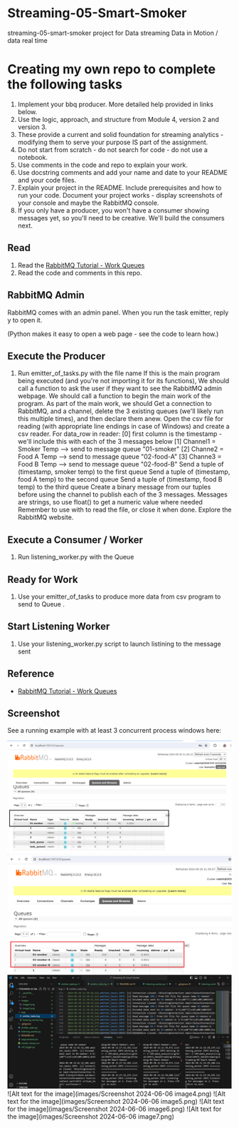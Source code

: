 # Streaming-05-Smart-Smoker
streaming-05-smart-smoker project for Data streaming Data in Motion / data real time 


# Creating my own repo to complete the following tasks

1. Implement your bbq producer. More detailed help provided in links below.
1. Use the logic, approach, and structure from Module 4, version 2 and version 3.
1. These provide a current and solid foundation for streaming analytics - modifying them to serve your purpose IS part of the assignment.
1. Do not start from scratch - do not search for code - do not use a notebook.
1. Use comments in the code and repo to explain your work.
1. Use docstring comments and add your name and date to your README and your code files.
1. Explain your project in the README. Include prerequisites and how to run your code.
Document your project works - display screenshots of your console and maybe the RabbitMQ console.
1. If you only have a producer, you won't have a consumer showing messages yet, so you'll need to be creative. We'll build the consumers next.

## Read

1. Read the [RabbitMQ Tutorial - Work Queues](https://www.rabbitmq.com/tutorials/tutorial-two-python.html)
1. Read the code and comments in this repo.

## RabbitMQ Admin 

RabbitMQ comes with an admin panel. When you run the task emitter, reply y to open it. 

(Python makes it easy to open a web page - see the code to learn how.)

## Execute the Producer

1. Run emitter_of_tasks.py with the file name 
If this is the main program being executed (and you're not importing it for its functions), We should call a function to ask the user if they want to see the RabbitMQ admin webpage. We should call a function to begin the main work of the program. As part of the main work, we should Get a connection to RabbitMQ, and a channel, delete the 3 existing queues (we'll likely run this multiple times), and then declare them anew. Open the csv file for reading (with appropriate line endings in case of Windows) and create a csv reader. For data_row in reader: [0] first column is the timestamp - we'll include this with each of the 3 messages below [1] Channel1 = Smoker Temp --> send to message queue "01-smoker" [2] Channe2 = Food A Temp --> send to message queue "02-food-A" [3] Channe3 = Food B Temp --> send to message queue "02-food-B" Send a tuple of (timestamp, smoker temp) to the first queue Send a tuple of (timestamp, food A temp) to the second queue Send a tuple of (timestamp, food B temp) to the third queue Create a binary message from our tuples before using the channel to publish each of the 3 messages. Messages are strings, so use float() to get a numeric value where needed Remember to use with to read the file, or close it when done.
Explore the RabbitMQ website.

## Execute a Consumer / Worker

1. Run listening_worker.py with the Queue 

## Ready for Work

1. Use your emitter_of_tasks to produce more data from csv program to send to Queue .

## Start Listening Worker 

1. Use your listening_worker.py script to launch listining to the message sent


## Reference

- [RabbitMQ Tutorial - Work Queues](https://www.rabbitmq.com/tutorials/tutorial-two-python.html)


## Screenshot

See a running example with at least 3 concurrent process windows here:

![Alt text for the image](images/image1.png)
![Alt text for the image](images/image2.png)
![Alt text for the image](images/image3.png)
![Alt text for the image](images/Screenshot 2024-06-06 image4.png)
![Alt text for the image](images/Screenshot 2024-06-06 image5.png)
![Alt text for the image](images/Screenshot 2024-06-06 image6.png)
![Alt text for the image](images/Screenshot 2024-06-06 image7.png)


